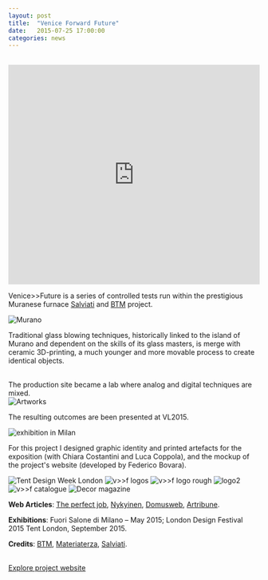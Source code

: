 ```yaml
---
layout: post
title:  "Venice Forward Future"
date:   2015-07-25 17:00:00
categories: news
---
```

<br>
<iframe src="https://player.vimeo.com/video/125023947?color=e74c3c&title=0&byline=0&portrait=0" width="100%" height="440" frameborder="0" webkitallowfullscreen mozallowfullscreen allowfullscreen></iframe>
<br>

Venice>>Future is a series of controlled tests run within the prestigious Muranese furnace <a href="http://www.salviati.com/" target="_blank">Salviati</a> and <a href="http://www.breaking-the-mould.com/en.php" target="_blank">BTM</a> project.

<img src="http://payload399.cargocollective.com/1/10/325579/10282917/vf1.jpg" alt="Murano">

Traditional glass blowing techniques, historically linked to the island of Murano and dependent on the skills of its glass masters, is merge with ceramic 3D-printing, a much younger and more movable process to create identical objects.

<br>
<div class="highlight">
The production site became a lab where analog and digital techniques are mixed.
</div>

<img src="http://payload399.cargocollective.com/1/10/325579/10282917/3.1_1250.jpg" alt="Artworks">

The resulting outcomes are been presented at VL2015.

<img src="http://payload399.cargocollective.com/1/10/325579/10282917/3.6_960.jpg" alt="exhibition in Milan">

For this project I designed graphic identity and printed artefacts for the exposition (with Chiara Costantini and Luca Coppola), and the mockup of the project's website (developed by Federico Bovara).

<img src="http://payload399.cargocollective.com/1/10/325579/10282917/vf2.jpg" alt="Tent Design Week London">

<img src="https://38.media.tumblr.com/2d3833fcded6c67dc8033d468ece77b7/tumblr_nw47i7XoFX1thir10o1_1280.gif" alt="v>>f logos">

<img src="http://payload399.cargocollective.com/1/10/325579/10282917/2.6_1600_c.jpeg" alt="v>>f logo rough">

<img src="http://payload399.cargocollective.com/1/10/325579/10282917/Scan-24_1600_c.jpeg" alt="logo2">

<img src="http://payload399.cargocollective.com/1/10/325579/10282917/manifesto.jpg" alt="v>>f catalogue">

<img src="http://payload399.cargocollective.com/1/10/325579/10282917/3.9_1600_c.jpg" alt="Decor magazine">

<b>Web Articles</b>: <a href="http://www.theperfectjob.it/le-spettacolari-creazioni-del-collettivo-atu-mescolano-il-vetro-soffiato-muranese-e-la-ceramica-stampata-in-3d/" target="_blank">The perfect job</a>, <a href="http://nykyinen.com/venice-future-a-project-by-breaking-the-
mould/" target="_blank">Nykyinen</a>, <a href="http://www.domusweb.it/content/domusweb/it/notizie/2015/04/30/subalterno1_venice_future.html" target="_blank">Domusweb</a>, <a href="http://www.artribune.com/2015/04/eppur-si-muove-le-nuove-facce-del-design-italiano/" target="_blank">Artribune</a>.

<b>Exhibitions</b>: Fuori Salone di Milano – May 2015; London Design Festival 2015 Tent London, September 2015.

<b>Credits</b>: <a href="http://www.breaking-the-mould.com/en.php" target="_blank">BTM</a>, <a href="http://materiaterza.com/" target="_blank">Materiaterza</a>, <a href= "http://www.salviati.com/" target="_blank">Salviati</a>.

<br>
<a href="http://venice-future.com/" target="_blank" class="button">Explore project website</a>
